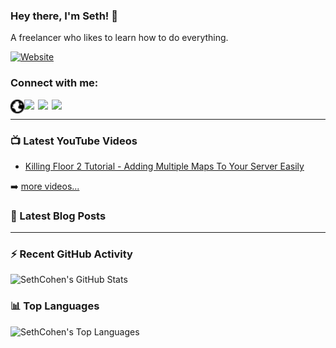 ### Hey there, I'm Seth! 👋

A freelancer who likes to learn how to do everything.

[![Website](https://img.shields.io/website?label=sethdev.ca&style=for-the-badge&url=https%3A%2F%2Fsethdev.ca)](https://sethdev.ca/)

### Connect with me:
[<img align="left" width="22px" src="https://raw.githubusercontent.com/iconic/open-iconic/master/svg/globe.svg" />](https://sethdev.ca/)
[<img align="left" width="22px" src="https://cdn.jsdelivr.net/npm/simple-icons@v3/icons/youtube.svg" />](https://www.youtube.com/channel/UCt3r8b3iDiUiQo9SdBRBgNw)
[<img align="left" width="22px" src="https://cdn.jsdelivr.net/npm/simple-icons@3.12.4/icons/googleplay.svg" />](https://play.google.com/store/apps/developer?id=SethCohen)
[<img align="left" width="22px" src="https://cdn.jsdelivr.net/npm/simple-icons@3.12.4/icons/fiverr.svg" />](https://sethdev.ca/)

<br />

---

### 📺 Latest YouTube Videos

<!-- YOUTUBE:START -->
- [Killing Floor 2 Tutorial - Adding Multiple Maps To Your Server Easily](https://www.youtube.com/watch?v=maLiXN8EfG4)
<!-- YOUTUBE:END -->

➡️ [more videos...](https://www.youtube.com/channel/UCt3r8b3iDiUiQo9SdBRBgNw)

### 📕 Latest Blog Posts

<!-- BLOG-POST-LIST:START -->
<!-- BLOG-POST-LIST:END -->

---

### ⚡ Recent GitHub Activity
<img alt="SethCohen's GitHub Stats" src="https://github-readme-stats.vercel.app/api?username=SethCohen&show_icons=true&hide_border=true?count_private=true" />

### 📊 Top Languages
<img alt="SethCohen's Top Languages" src="https://github-readme-stats.vercel.app/api/top-langs/?username=SethCohen&layout=compact" />

